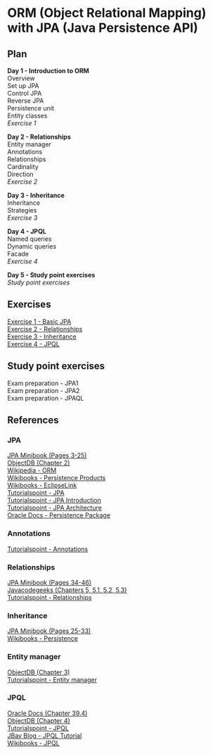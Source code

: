# ORM (Object Relational Mapping) with JPA (Java Persistence API)

## Plan

**Day 1 - Introduction to ORM**<br>
Overview<br>
Set up JPA<br>
Control JPA<br>
Reverse JPA<br>
Persistence unit<br>
Entity classes<br>
*Exercise 1*<br>

**Day 2 - Relationships**<br>
Entity manager<br>
Annotations<br>
Relationships<br>
Cardinality<br>
Direction<br>
*Exercise 2*<br>

**Day 3 - Inheritance**<br>
Inheritance<br>
Strategies<br>
*Exercise 3*<br>

**Day 4 - JPQL**<br>
Named queries<br>
Dynamic queries<br>
Facade<br>
*Exercise 4*<br>

**Day 5 - Study point exercises**<br>
*Study point exercises*

## Exercises
[Exercise 1 - Basic JPA](https://drive.google.com/open?id=1CB9LYW6uzFy6ibe7fLSHGI_5Ymx6kzdSdARNtsNO0ME)<br>
[Exercise 2 - Relationships](https://drive.google.com/open?id=1Juic12T0bjb2sf-9dTuxrKXa1l5QA6ak-wTTINlK4dY)<br>
[Exercise 3 - Inheritance](https://drive.google.com/open?id=1IiTDPL4wDW_0S8sWAHxH_ijYu9SyB6xzyql7aRnTomI)<br>
[Exercise 4 - JPQL](https://drive.google.com/open?id=18QeY8y6yz0JVo39gQfQ22InDUHtBN29ViFao5s4tQPc)

## Study point exercises
Exam preparation - JPA1<br>
Exam preparation - JPA2<br>
Exam preparation - JPAQL

## References

### JPA
<a href="https://www.javacodegeeks.com/minibook/jpa-minibook" target="_blank">JPA Minibook (Pages 3-25)</a><br>
<a href="http://www.objectdb.com/java/jpa" target="_blank">ObjectDB (Chapter 2)</a><br>
<a href="https://en.wikipedia.org/wiki/Object-relational_mapping" target="_blank">Wikipedia - ORM</a><br>
<a href="https://en.wikibooks.org/wiki/Java_Persistence/Persistence_Products" target="_blank">Wikibooks - Persistence Products</a><br>
<a href="https://en.wikibooks.org/wiki/Java_Persistence/EclipseLink" target="_blank">Wikibooks - EclipseLink</a><br>
<a href="https://www.tutorialspoint.com/jpa" target="_blank">Tutorialspoint - JPA</a><br>
<a href="https://www.tutorialspoint.com/jpa/jpa_introduction.htm" target="_blank">Tutorialspoint - JPA Introduction</a><br>
<a href="https://www.tutorialspoint.com/jpa/jpa_architecture.htm" target="_blank">Tutorialspoint - JPA Architecture</a><br>
<a href="https://docs.oracle.com/javaee/7/api/javax/persistence/package-summary.html" target="_blank">Oracle Docs - Persistence Package</a><br>
 
### Annotations
<a href="https://www.tutorialspoint.com/jpa/jpa_orm_components.htm" target="_blank">Tutorialspoint - Annotations</a><br>

### Relationships
<a href="https://www.javacodegeeks.com/minibook/jpa-minibook" target="_blank">JPA Minibook (Pages 34-46)</a><br>
<a href="https://www.javacodegeeks.com/2015/02/jpa-tutorial.html" target="_blank">Javacodegeeks (Chapters 5, 5.1, 5.2, 5.3)</a><br>
<a href="https://www.tutorialspoint.com/jpa/jpa_entity_relationships.htm" target="_blank">Tutorialspoint - Relationships</a><br>

### Inheritance
<a href="https://www.javacodegeeks.com/minibook/jpa-minibook" target="_blank">JPA Minibook (Pages 25-33)</a><br>
<a href="https://en.wikibooks.org/wiki/Java_Persistence/Inheritance" target="_blank">Wikibooks - Persistence</a><br>

### Entity manager
<a href="http://www.objectdb.com/java/jpa" target="_blank">ObjectDB (Chapter 3)</a><br>
<a href="https://www.tutorialspoint.com/jpa/jpa_entity_managers.htm" target="_blank">Tutorialspoint - Entity manager</a><br>

### JPQL
<a href="https://docs.oracle.com/javaee/7/tutorial/partpersist.htm" target="_blank">Oracle Docs (Chapter 39.4)</a><br>
<a href="http://www.objectdb.com/java/jpa" target="_blank">ObjectDB (Chapter 4)</a><br>
<a href="https://www.tutorialspoint.com/jpa/jpa_jpql.htm" target="_blank">Tutorialspoint - JPQL</a><br>
<a href="http://blog.jbaysolutions.com/2014/10/16/jpa-2-tutorial-queries-on-the-model/" target="_blank">JBay Blog - JPQL Tutorial</a><br>
<a href="https://en.wikibooks.org/wiki/Java_Persistence/JPQL" target="_blank">Wikibooks - JPQL</a>
